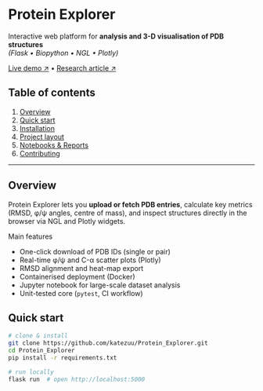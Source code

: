 # Protein Explorer <!-- omit in toc -->

Interactive web platform for **analysis and 3-D visualisation of PDB structures**  
_(Flask • Biopython • NGL • Plotly)_  

[Live demo ↗](../) • [Research article ↗](research.md)

## Table of contents
1. [Overview](#overview)  
2. [Quick start](#quick-start)  
3. [Installation](#installation)  
4. [Project layout](#project-layout)  
5. [Notebooks & Reports](#notebooks--reports)  
6. [Contributing](#contributing)  

---

## Overview
Protein Explorer lets you **upload or fetch PDB entries**, calculate key
metrics (RMSD, φ/ψ angles, centre of mass), and inspect structures
directly in the browser via NGL and Plotly widgets.

Main features  
- One-click download of PDB IDs (single or pair)  
- Real-time φ/ψ and C-α scatter plots (Plotly)  
- RMSD alignment and heat-map export  
- Containerised deployment (Docker)  
- Jupyter notebook for large-scale dataset analysis  
- Unit-tested core (`pytest`, CI workflow)

## Quick start

```bash
# clone & install
git clone https://github.com/katezuu/Protein_Explorer.git
cd Protein_Explorer
pip install -r requirements.txt

# run locally
flask run  # open http://localhost:5000
